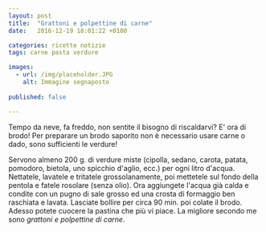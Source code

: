 ```yaml
---
layout: post
title:  "Grattoni e polpettine di carne"
date:   2016-12-19 18:01:22 +0100

categories: ricette notizie
tags: carne pasta verdure

images:
  - url: /img/placeholder.JPG
    alt: Immagine segnaposto
    
published: false    

---
```

Tempo da neve, fa freddo, non sentite il bisogno di riscaldarvi?
E' ora di brodo! Per preparare un brodo saporito non è necessario usare carne o dado, sono sufficienti le verdure!
<!--continua-->
Servono almeno 200 g. di verdure miste (cipolla, sedano, carota, patata, pomodoro, bietola, uno spicchio d'aglio, ecc.) per ogni litro d'acqua. Nettatele, lavatele e tritatele grossolanamente, poi mettetele sul fondo della pentola e fatele rosolare (senza olio). Ora aggiungete l'acqua già calda e condite con un pugno di sale grosso ed una crosta di formaggio ben raschiata e lavata. Lasciate bollire per circa 90 min. poi colate il brodo. Adesso potete cuocere la pastina che più vi piace. La migliore secondo me sono *grattoni e polpettine di carne*.